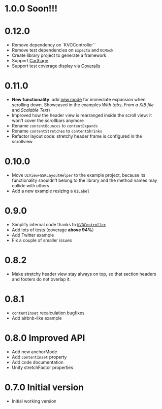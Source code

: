# 1.0.0 Soon!!!

# 0.12.0

- Remove dependency on `KVOController``
- Remove test dependencies on `Expecta` and `OCMock`
- Create library project to generate a framework
- Support [Carthage](https://github.com/Carthage/Carthage)
- Support test coverage display via [Coveralls](https://coveralls.io)

# 0.11.0

- **New functionality**: add [new mode](https://github.com/gskbyte/GSKStretchyHeaderView/blob/master/Pod/Classes/GSKStretchyHeaderView.h#L64) for immediate expansion when scrolling down. Showcased in the examples *With tabs*, *From a XIB file* and *Scalable Text*)
- Improved how the header view is rearranged inside the scroll view: it won't cover the scrollbars anymore
- Rename `contentBounces` to `contentExpands`
- Rename `contentStretches` to `contentShrinks`
- Refactor layout code: stretchy header frame is configured in the scrollview

# 0.10.0

- Move `UIView+GSKLayoutHelper` to the example project, because its functionality shouldn't belong to the library and the method names may collide with others
- Add a new example resizing a `UILabel`

# 0.9.0

- Simplify internal code thanks to [`KVOController`](https://github.com/facebook/KVOController)
- Add lots of tests (coverage **above 94%**)
- Add Twitter example
- Fix a couple of smaller issues

# 0.8.2

- Make stretchy header view stay always on top, so that section headers and footers do not overlap it.

# 0.8.1

- `contentInset` recalculation bugfixes
- Add airbnb-like example

# 0.8.0 Improved API

- Add new anchorMode
- Add `contentInset` property
- Add code documentation
- Unify stretchFactor properties

# 0.7.0 Initial version

- Initial working version
